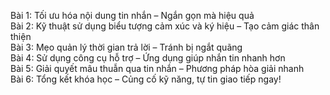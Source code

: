 Bài 1: Tối ưu hóa nội dung tin nhắn – Ngắn gọn mà hiệu quả  
Bài 2: Kỹ thuật sử dụng biểu tượng cảm xúc và ký hiệu – Tạo cảm giác thân thiện  
Bài 3: Mẹo quản lý thời gian trả lời – Tránh bị ngắt quãng  
Bài 4: Sử dụng công cụ hỗ trợ – Ứng dụng giúp nhắn tin nhanh hơn  
Bài 5: Giải quyết mâu thuẫn qua tin nhắn – Phương pháp hòa giải nhanh  
Bài 6: Tổng kết khóa học – Củng cố kỹ năng, tự tin giao tiếp ngay!
